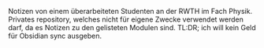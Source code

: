Notizen von einem überarbeiteten Studenten an der RWTH im Fach Physik. Privates repository, welches nicht für eigene Zwecke verwendet werden darf, da es Notizen zu den gelisteten Modulen sind. TL:DR; ich will kein Geld für Obsidian sync ausgeben.
